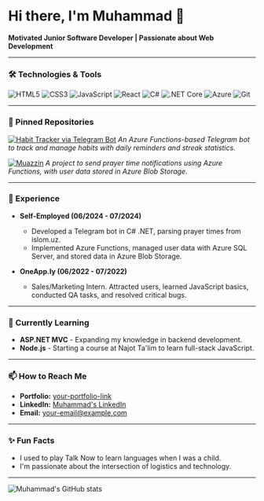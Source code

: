 # Hi there, I'm Muhammad 👋

**Motivated Junior Software Developer | Passionate about Web Development**

---

### 🛠️ Technologies & Tools

![HTML5](https://img.shields.io/badge/-HTML5-E34F26?logo=html5&logoColor=fff)
![CSS3](https://img.shields.io/badge/-CSS3-1572B6?logo=css3&logoColor=fff)
![JavaScript](https://img.shields.io/badge/-JavaScript-F7DF1E?logo=javascript&logoColor=fff)
![React](https://img.shields.io/badge/-React-61DAFB?logo=react&logoColor=fff)
![C#](https://img.shields.io/badge/-C%23-239120?logo=c-sharp&logoColor=fff)
![.NET Core](https://img.shields.io/badge/-.NET_Core-512BD4?logo=dotnet&logoColor=fff)
![Azure](https://img.shields.io/badge/-Azure-0078D4?logo=microsoft-azure&logoColor=fff)
![Git](https://img.shields.io/badge/-Git-F05032?logo=git&logoColor=fff)

---

### 📌 Pinned Repositories

[![Habit Tracker via Telegram Bot](https://github-readme-stats.vercel.app/api/pin/?username=your-username&repo=habit-tracker-telegram-bot)](https://github.com/your-username/habit-tracker-telegram-bot)
*An Azure Functions-based Telegram bot to track and manage habits with daily reminders and streak statistics.*

[![Muazzin](https://github-readme-stats.vercel.app/api/pin/?username=your-username&repo=muazzin)](https://github.com/your-username/muazzin)
*A project to send prayer time notifications using Azure Functions, with user data stored in Azure Blob Storage.*

---

### 💼 Experience

- **Self-Employed (06/2024 - 07/2024)**
  - Developed a Telegram bot in C# .NET, parsing prayer times from islom.uz.
  - Implemented Azure Functions, managed user data with Azure SQL Server, and stored data in Azure Blob Storage.

- **OneApp.ly (06/2022 - 07/2022)**
  - Sales/Marketing Intern. Attracted users, learned JavaScript basics, conducted QA tasks, and resolved critical bugs.

---

### 🌱 Currently Learning

- **ASP.NET MVC** - Expanding my knowledge in backend development.
- **Node.js** - Starting a course at Najot Ta'lim to learn full-stack JavaScript.

---

### 📫 How to Reach Me

- **Portfolio:** [your-portfolio-link](https://your-portfolio-link.com)
- **LinkedIn:** [Muhammad's LinkedIn](https://www.linkedin.com/in/your-linkedin/)
- **Email:** your-email@example.com

---

### ✨ Fun Facts

- I used to play Talk Now to learn languages when I was a child.
- I'm passionate about the intersection of logistics and technology.

---

![Muhammad's GitHub stats](https://github-readme-stats.vercel.app/api?username=your-username&show_icons=true&theme=radical)
